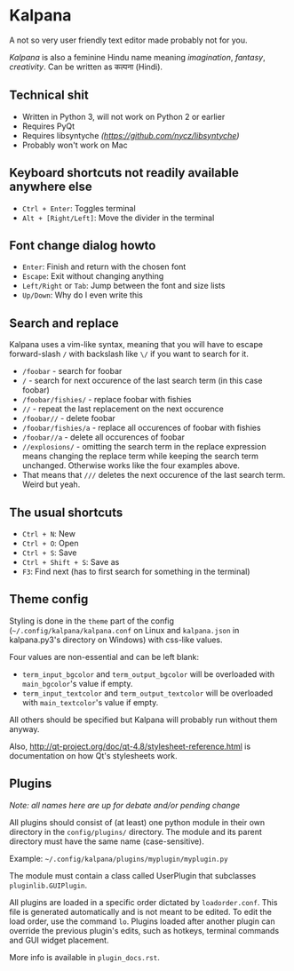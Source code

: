 ﻿Kalpana
=======

A not so very user friendly text editor made probably not for you.

*Kalpana* is also a feminine Hindu name meaning *imagination*, *fantasy*, *creativity*. Can be written as  कल्पना (Hindi).


Technical shit
--------------
* Written in Python 3, will not work on Python 2 or earlier
* Requires PyQt
* Requires libsyntyche *(https://github.com/nycz/libsyntyche)*
* Probably won't work on Mac


Keyboard shortcuts not readily available anywhere else
------------------------------------------------------
* `Ctrl + Enter`: Toggles terminal
* `Alt + [Right/Left]`: Move the divider in the terminal


Font change dialog howto
------------------------
* `Enter`: Finish and return with the chosen font
* `Escape`: Exit without changing anything
* `Left/Right` or `Tab`: Jump between the font and size lists
* `Up/Down`: Why do I even write this


Search and replace
------------------
Kalpana uses a vim-like syntax, meaning that you will have to escape forward-slash `/` with backslash like `\/` if you want to search for it.

* `/foobar` - search for foobar
* `/` - search for next occurence of the last search term (in this case foobar)
* `/foobar/fishies/` - replace foobar with fishies
* `//` - repeat the last replacement on the next occurence
* `/foobar//` - delete foobar
* `/foobar/fishies/a` - replace all occurences of foobar with fishies
* `/foobar//a` - delete all occurences of foobar
* `//explosions/` - omitting the search term in the replace expression means changing the replace term while keeping the search term unchanged. Otherwise works like the four examples above.
* That means that `///` deletes the next occurence of the last search term. Weird but yeah.


The usual shortcuts
-------------------
* `Ctrl + N`: New
* `Ctrl + O`: Open
* `Ctrl + S`: Save
* `Ctrl + Shift + S`: Save as
* `F3`: Find next (has to first search for something in the terminal)


Theme config
------------
Styling is done in the `theme` part of the config (`~/.config/kalpana/kalpana.conf` on Linux and `kalpana.json` in kalpana.py3's directory on Windows) with css-like values.

Four values are non-essential and can be left blank:

* `term_input_bgcolor` and `term_output_bgcolor` will be overloaded with `main_bgcolor`'s value if empty.
* `term_input_textcolor` and `term_output_textcolor` will be overloaded with `main_textcolor`'s value if empty.

All others should be specified but Kalpana will probably run without them anyway.

Also, http://qt-project.org/doc/qt-4.8/stylesheet-reference.html is documentation on how Qt's stylesheets work.


Plugins
-------
_Note: all names here are up for debate and/or pending change_

All plugins should consist of (at least) one python module in their own directory in the `config/plugins/` directory. The module and its parent directory must have the same name (case-sensitive).

Example: `~/.config/kalpana/plugins/myplugin/myplugin.py`

The module must contain a class called UserPlugin that subclasses `pluginlib.GUIPlugin`.

All plugins are loaded in a specific order dictated by `loadorder.conf`. This file is generated automatically and is not meant to be edited. To edit the load order, use the command `lo`. Plugins loaded after another plugin can override the previous plugin's edits, such as hotkeys, terminal commands and GUI widget placement.

More info is available in `plugin_docs.rst`.
